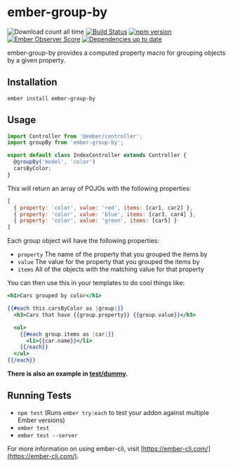 # ember-group-by
![Download count all time](https://img.shields.io/npm/dt/ember-group-by.svg) [![Build Status](https://travis-ci.org/HeroicEric/ember-group-by.svg?branch=master)](https://travis-ci.org/HeroicEric/ember-group-by) [![npm version](https://badge.fury.io/js/ember-group-by.svg)](http://badge.fury.io/js/ember-group-by) [![Ember Observer Score](http://emberobserver.com/badges/ember-group-by.svg)](http://emberobserver.com/addons/ember-group-by) [![Dependencies up to date](https://david-dm.org/HeroicEric/ember-group-by.svg)](https://david-dm.org/HeroicEric/ember-group-by)



ember-group-by provides a computed property macro for grouping objects by a
given property.

## Installation

`ember install ember-group-by`

## Usage

```javascript
import Controller from '@ember/controller';
import groupBy from 'ember-group-by';

export default class IndexController extends Controller {
  @groupBy('model', 'color')
  carsByColor;
}
```

This will return an array of POJOs with the following properties:

```javascript
[
  { property: 'color', value: 'red', items: [car1, car2] },
  { property: 'color', value: 'blue', items: [car3, car4] },
  { property: 'color', value: 'green', items: [car5] }
]
```

Each group object will have the following properties:

- `property` The name of the property that you grouped the items by
- `value` The value for the property that you grouped the items by
- `items` All of the objects with the matching value for that property

You can then use this in your templates to do cool things like:

```handlebars
<h1>Cars grouped by color</h1>

{{#each this.carsByColor as |group|}}
  <h3>Cars that have {{group.property}} {{group.value}}</h3>

  <ul>
    {{#each group.items as |car|}}
      <li>{{car.name}}</li>
    {{/each}}
  </ul>
{{/each}}
```

**There is also an example in [test/dummy](tests/dummy).**

## Running Tests

* `npm test` (Runs `ember try:each` to test your addon against multiple Ember versions)
* `ember test`
* `ember test --server`

For more information on using ember-cli, visit [https://ember-cli.com/](https://ember-cli.com/).
